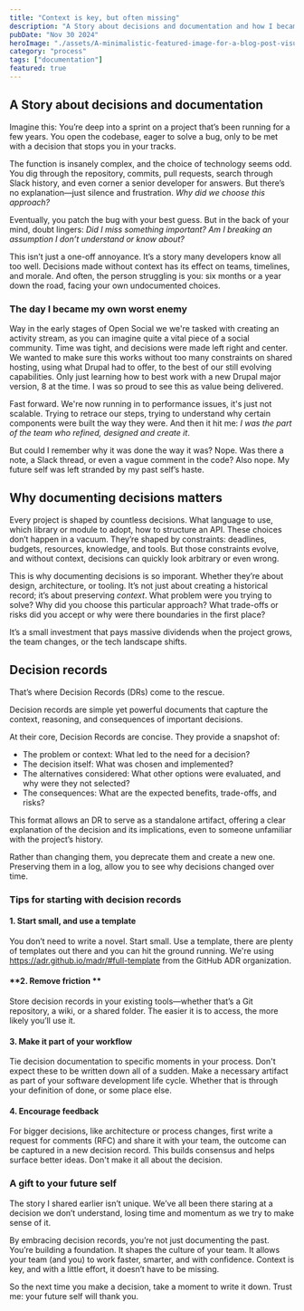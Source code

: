 ```yaml
---
title: "Context is key, but often missing"
description: "A Story about decisions and documentation and how I became my own worst enemy"
pubDate: "Nov 30 2024"
heroImage: "./assets/A-minimalistic-featured-image-for-a-blog-post-visually-reflecting-how-context-clarifies-a-story.webp"
category: "process"
tags: ["documentation"]
featured: true
---
```


## A Story about decisions and documentation

Imagine this: You’re deep into a sprint on a project that’s been running for a few years. You open the codebase, eager to solve a bug, only to be met with a decision that stops you in your tracks. 

The function is insanely complex, and the choice of technology seems odd. You dig through the repository, commits, pull requests, search through Slack history, and even corner a senior developer for answers. But there’s no explanation—just silence and frustration. *Why did we choose this approach?* 

Eventually, you patch the bug with your best guess. But in the back of your mind, doubt lingers: *Did I miss something important? Am I breaking an assumption I don’t understand or know about?*

This isn’t just a one-off annoyance. It’s a story many developers know all too well. Decisions made without context has its effect on teams, timelines, and morale. And often, the person struggling is you: six months or a year down the road, facing your own undocumented choices.

### The day I became my own worst enemy

Way in the early stages of Open Social we we're tasked with creating an activity stream, as you can imagine quite a vital piece of a social community. Time was tight, and decisions were made left right and center. We wanted to make sure this works without too many constraints on shared hosting, using what Drupal had to offer, to the best of our still evolving capabilities. Only just learning how to best work with a new Drupal major version, 8 at the time. I was so proud to see this as value being delivered.

Fast forward. We're now running in to performance issues, it's just not scalable. Trying to retrace our steps, trying to understand why certain components were built the way they were. And then it hit me: *I was the part of the team who refined, designed and create it*. 

But could I remember why it was done the way it was? Nope. Was there a note, a Slack thread, or even a vague comment in the code? Also nope. My future self was left stranded by my past self’s haste.

## Why documenting decisions matters

Every project is shaped by countless decisions. What language to use, which library or module to adopt, how to structure an API. These choices don’t happen in a vacuum. They’re shaped by constraints: deadlines, budgets, resources, knowledge, and tools. But those constraints evolve, and without context, decisions can quickly look arbitrary or even wrong.

This is why documenting decisions is so imporant. Whether they’re about design, architecture, or tooling. It’s not just about creating a historical record; it’s about preserving *context*. What problem were you trying to solve? Why did you choose this particular approach? What trade-offs or risks did you accept or why were there boundaries in the first place?

It’s a small investment that pays massive dividends when the project grows, the team changes, or the tech landscape shifts.

## Decision records

That’s where Decision Records (DRs) come to the rescue.

Decision records are simple yet powerful documents that capture the context, reasoning, and consequences of important decisions.

At their core, Decision Records are concise. They provide a snapshot of:

- The problem or context: What led to the need for a decision?
- The decision itself: What was chosen and implemented?
- The alternatives considered: What other options were evaluated, and why were they not selected?
- The consequences: What are the expected benefits, trade-offs, and risks?

This format allows an DR to serve as a standalone artifact, offering a clear explanation of the decision and its implications, even to someone unfamiliar with the project’s history. 

Rather than changing them, you deprecate them and create a new one. Preserving them in a log, allow you to see why decisions changed over time. 

### Tips for starting with decision records

#### **1. Start small, and use a template**
You don’t need to write a novel. Start small. Use a template, there are plenty of templates out there and you can hit the ground running.
We're using https://adr.github.io/madr/#full-template from the GitHub ADR organization.

#### **2. Remove friction **
Store decision records in your existing tools—whether that’s a Git repository, a wiki, or a shared folder. The easier it is to access, the more likely you’ll use it.

#### **3. Make it part of your workflow**
Tie decision documentation to specific moments in your process. Don't expect these to be written down all of a sudden.
Make a necessary artifact as part of your software development life cycle. Whether that is through your definition of done, or some place else.

#### **4. Encourage feedback**
For bigger decisions, like architecture or process changes, first write a request for comments (RFC) and share it with your team, the outcome can be captured in a new decision record. This builds consensus and helps surface better ideas. Don't make it all about the decision.

### A gift to your future self

The story I shared earlier isn’t unique. We’ve all been there staring at a decision we don’t understand, losing time and momentum as we try to make sense of it. 

By embracing decision records, you’re not just documenting the past. You’re building a foundation. It shapes the culture of your team. 
It allows your team (and you) to work faster, smarter, and with confidence. Context is key, and with a little effort, it doesn’t have to be missing.

So the next time you make a decision, take a moment to write it down. Trust me: your future self will thank you.